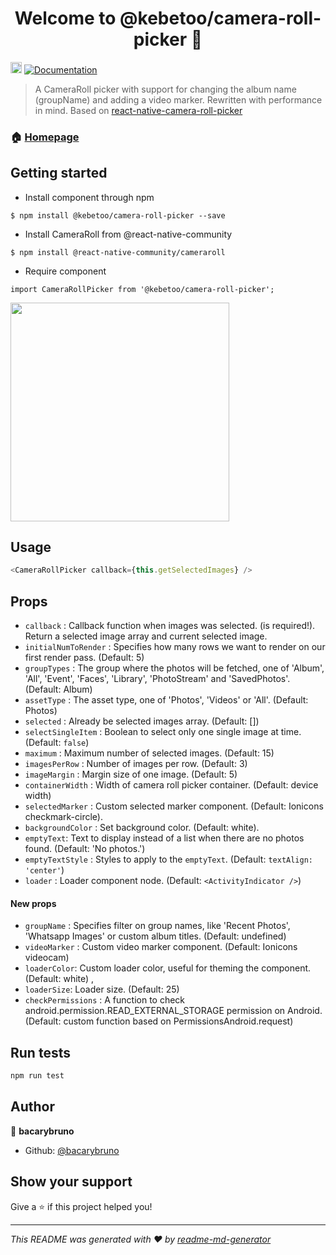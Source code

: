 <h1 align="center">Welcome to @kebetoo/camera-roll-picker 👋</h1>
<p>
  <a href="https://badge.fury.io/js/%40kebetoo%2Fcamera-roll-picker"><img src="https://badge.fury.io/js/%40kebetoo%2Fcamera-roll-picker.svg" alt="npm version" height="18"></a>
  <a href="https://github.com/bacarybruno/camera-roll-picker#README.md">
    <img alt="Documentation" src="https://img.shields.io/badge/documentation-yes-brightgreen.svg" target="_blank" />
  </a>
</p>

> A CameraRoll picker with support for changing the album name (groupName) and adding a video marker.
> Rewritten with performance in mind.
> Based on [react-native-camera-roll-picker](https://github.com/jeanpan/react-native-camera-roll-picker#readme)

### 🏠 [Homepage](https://github.com/bacarybruno/camera-roll-picker)

## Getting started

* Install component through npm
```
$ npm install @kebetoo/camera-roll-picker --save
```

* Install CameraRoll from @react-native-community
```
$ npm install @react-native-community/cameraroll
```

* Require component
```
import CameraRollPicker from '@kebetoo/camera-roll-picker';
```

<a href="https://raw.githubusercontent.com/bacarybruno/camera-roll-picker/main/demo/demo.gif"><img src="https://raw.githubusercontent.com/bacarybruno/camera-roll-picker/main/demo/demo.gif" width="350"></a>

## Usage
```js
<CameraRollPicker callback={this.getSelectedImages} />
```

## Props
- `callback` : Callback function when images was selected. (is required!). Return a selected image array and current selected image.
- `initialNumToRender` : Specifies how many rows we want to render on our first render pass. (Default: 5)
- `groupTypes` : The group where the photos will be fetched, one of 'Album', 'All', 'Event', 'Faces', 'Library', 'PhotoStream' and 'SavedPhotos'. (Default: Album)
- `assetType` : The asset type, one of 'Photos', 'Videos' or 'All'. (Default: Photos)
- `selected` : Already be selected images array. (Default: [])
- `selectSingleItem` : Boolean to select only one single image at time. (Default: `false`)
- `maximum` : Maximum number of selected images. (Default: 15)
- `imagesPerRow` : Number of images per row. (Default: 3)
- `imageMargin` : Margin size of one image. (Default: 5)
- `containerWidth` : Width of camera roll picker container. (Default: device width)
- `selectedMarker` : Custom selected marker component. (Default: Ionicons checkmark-circle).
- `backgroundColor` : Set background color. (Default: white).
- `emptyText`: Text to display instead of a list when there are no photos found. (Default: 'No photos.')
- `emptyTextStyle` : Styles to apply to the `emptyText`. (Default: `textAlign: 'center'`)
- `loader` : Loader component node. (Default: `<ActivityIndicator />`)
#### New props
- `groupName` : Specifies filter on group names, like 'Recent Photos', 'Whatsapp Images' or custom album titles. (Default: undefined)
- `videoMarker` : Custom video marker component. (Default: Ionicons videocam)
- `loaderColor`: Custom loader color, useful for theming the component. (Default: white)  ,
-  `loaderSize`: Loader size. (Default: 25)
- `checkPermissions` : A function to check android.permission.READ_EXTERNAL_STORAGE permission on Android. (Default: custom function based on PermissionsAndroid.request)

## Run tests

```sh
npm run test
```

## Author

👤 **bacarybruno**

* Github: [@bacarybruno](https://github.com/bacarybruno)

## Show your support

Give a ⭐️ if this project helped you!

***
_This README was generated with ❤️ by [readme-md-generator](https://github.com/kefranabg/readme-md-generator)_
